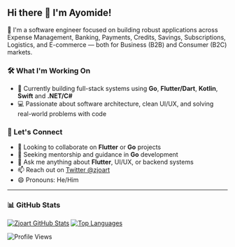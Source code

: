 ## Hi there 🙂 I'm Ayomide!

🚀 I'm a software engineer focused on building robust applications across Expense Management, Banking, Payments, Credits, Savings, Subscriptions, Logistics, and E-commerce — both for Business (B2B) and Consumer (B2C) markets.

### 🛠️ What I'm Working On
- 🌱 Currently building full-stack systems using **Go**, **Flutter/Dart**, **Kotlin**, **Swift** and **.NET/C#**
- 💻 Passionate about software architecture, clean UI/UX, and solving real-world problems with code

### 🤝 Let's Connect
- 👯 Looking to collaborate on **Flutter** or **Go** projects
- 🤔 Seeking mentorship and guidance in **Go** development
- 💬 Ask me anything about **Flutter**, UI/UX, or backend systems
- 📫 Reach out on [Twitter @zjoart](https://twitter.com/devjoart?s=09)
- 😄 Pronouns: He/Him

---

### 📊 GitHub Stats

[![Zjoart GitHub Stats](https://github-readme-stats.vercel.app/api?username=zjoart&theme=cobalt&show_icons=true&line_height=40)](https://github.com/zjoart)
[![Top Languages](https://github-readme-stats.vercel.app/api/top-langs/?username=zjoart&theme=cobalt&show_icons=true)](https://github.com/zjoart)

![Profile Views](https://gpvc.arturio.dev/zjoart)
